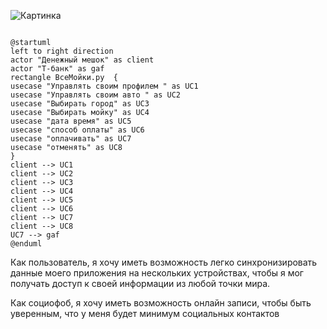 
![Картинка](https://github.com/user-attachments/assets/4b9b233e-e146-4274-b746-9fae0a6888c2)

<code>
@startuml
left to right direction
actor "Денежный мешок" as client
actor "Т-банк" as gaf
rectangle ВсеМойки.ру  {
usecase "Управлять своим профилем " as UC1
usecase "Управлять своим авто " as UC2
usecase "Выбирать город" as UC3
usecase "Выбирать мойку" as UC4
usecase "дата время" as UC5
usecase "способ оплаты" as UC6
usecase "оплачивать" as UC7
usecase "отменять" as UC8
}
client --> UC1
client --> UC2
client --> UC3
client --> UC4
client --> UC5
client --> UC6
client --> UC7
client --> UC8
UC7 --> gaf
@enduml
</code>
<p>
 Как пользователь, я хочу иметь возможность легко синхронизировать данные моего приложения на нескольких устройствах, чтобы я мог получать доступ к своей информации из любой точки мира.

Как социофоб, я хочу иметь возможность онлайн записи, чтобы быть уверенным, что у меня будет минимум социальных контактов

</p>

